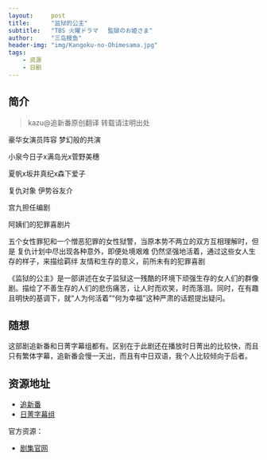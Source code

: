 ```yaml
---
layout:     post
title:      "监狱的公主"
subtitle:   "TBS 火曜ドラマ 　監獄のお姫さま"
author:     "三岛鳗鱼"
header-img: "img/Kangoku-no-Ohimesama.jpg"
tags:
    - 资源
    - 日剧
---
```


## 简介
>kazu@追新番原创翻译 转载请注明出处

豪华女演员阵容 梦幻般的共演

小泉今日子x满岛光x菅野美穗

夏帆x坂井真纪x森下爱子

复仇对象 伊势谷友介

宫九担任编剧 

阿姨们的犯罪喜剧片

五个女性罪犯和一个憎恶犯罪的女性狱警，当原本势不两立的双方互相理解时，但是 复仇计划中尽出现各种意外，即便处境艰难 仍然坚强地活着，通过这些女人生存的样子，来描绘羁绊 友情和生存的意义，前所未有的犯罪喜剧

《监狱的公主》是一部讲述在女子监狱这一残酷的环境下顽强生存的女人们的群像剧。描绘了不善生存的人们的悲伤痛苦，让人时而欢笑，时而落泪。同时，在有趣且明快的基调下，就“人为何活着”“何为幸福”这种严肃的话题提出疑问。

## 随想

这部剧追新番和日菁字幕组都有。区别在于此剧还在播放时日菁出的比较快，而且只有繁体字幕，追新番会慢一天出，而且有中日双语，我个人比较倾向于后者。

## 资源地址

* [追新番](http://www.zhuixinfan.com/viewtvplay-816.html)   
* [日菁字幕组](http://www.mytvbt.net/viewthread.php?tid=3696&extra=page%3D1)

官方资源：

* [剧集官网](http://www.tbs.co.jp/pripri-TBS/)
